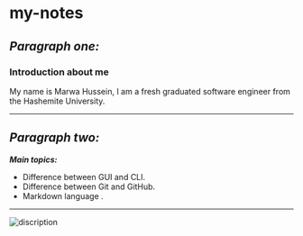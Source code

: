 # my-notes

## ***Paragraph one:***

### Introduction about me

 My name is Marwa Hussein, I am a fresh  graduated software engineer from the Hashemite University.




---

## ***Paragraph two:***

***Main topics:***

- Difference between GUI and CLI.
- Difference between Git and GitHub.
- Markdown language .
  
---

![discription](https://lthub.ubc.ca/files/2021/06/GitHub-Logo.png)
